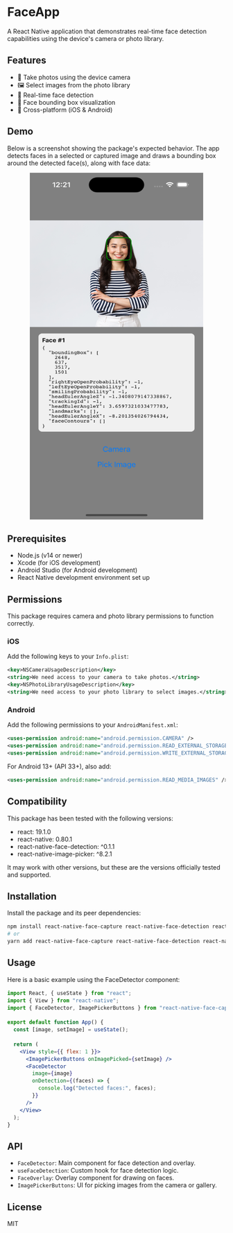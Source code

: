 # FaceApp

A React Native application that demonstrates real-time face detection capabilities using the device's camera or photo library.

## Features

- 📸 Take photos using the device camera
- 🖼️ Select images from the photo library
- 👤 Real-time face detection
- 📐 Face bounding box visualization
- 📱 Cross-platform (iOS & Android)

## Demo

Below is a screenshot showing the package's expected behavior. The app detects faces in a selected or captured image and draws a bounding box around the detected face(s), along with face data:

<div align="center">
  <img src="./screenshot.png" alt="Face Detection Demo" width="400" height="800"/>
</div>

## Prerequisites

- Node.js (v14 or newer)
- Xcode (for iOS development)
- Android Studio (for Android development)
- React Native development environment set up

## Permissions

This package requires camera and photo library permissions to function correctly.

### iOS

Add the following keys to your `Info.plist`:

```xml
<key>NSCameraUsageDescription</key>
<string>We need access to your camera to take photos.</string>
<key>NSPhotoLibraryUsageDescription</key>
<string>We need access to your photo library to select images.</string>
```

### Android

Add the following permissions to your `AndroidManifest.xml`:

```xml
<uses-permission android:name="android.permission.CAMERA" />
<uses-permission android:name="android.permission.READ_EXTERNAL_STORAGE" />
<uses-permission android:name="android.permission.WRITE_EXTERNAL_STORAGE" />
```

For Android 13+ (API 33+), also add:

```xml
<uses-permission android:name="android.permission.READ_MEDIA_IMAGES" />
```

## Compatibility

This package has been tested with the following versions:

- react: 19.1.0
- react-native: 0.80.1
- react-native-face-detection: ^0.1.1
- react-native-image-picker: ^8.2.1

It may work with other versions, but these are the versions officially tested and supported.

## Installation

Install the package and its peer dependencies:

```sh
npm install react-native-face-capture react-native-face-detection react-native-image-picker
# or
yarn add react-native-face-capture react-native-face-detection react-native-image-picker
```

## Usage

Here is a basic example using the FaceDetector component:

```jsx
import React, { useState } from "react";
import { View } from "react-native";
import { FaceDetector, ImagePickerButtons } from "react-native-face-capture";

export default function App() {
  const [image, setImage] = useState();

  return (
    <View style={{ flex: 1 }}>
      <ImagePickerButtons onImagePicked={setImage} />
      <FaceDetector
        image={image}
        onDetection={(faces) => {
          console.log("Detected faces:", faces);
        }}
      />
    </View>
  );
}
```

## API

- `FaceDetector`: Main component for face detection and overlay.
- `useFaceDetection`: Custom hook for face detection logic.
- `FaceOverlay`: Overlay component for drawing on faces.
- `ImagePickerButtons`: UI for picking images from the camera or gallery.

## License

MIT
